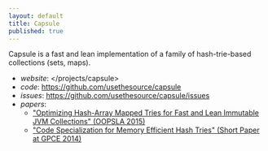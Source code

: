 ```yaml
---
layout: default
title: Capsule
published: true
---
```


Capsule is a fast and lean implementation of a family of hash-trie-based collections (sets, maps).

* *website*: </projects/capsule>
* *code*: <https://github.com/usethesource/capsule>
* *issues*: <https://github.com/usethesource/capsule/issues>
* *papers*:
   * ["Optimizing Hash-Array Mapped Tries for Fast and Lean Immutable JVM Collections" (OOPSLA 2015)](http://michael.steindorfer.name/publications/oopsla15.pdf)
   * ["Code Specialization for Memory Efficient Hash Tries" (Short Paper at GPCE 2014)](http://michael.steindorfer.name/publications/gpce14.pdf)

